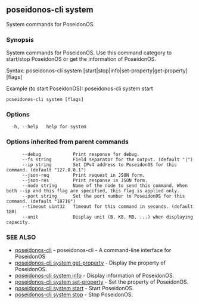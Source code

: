 ## poseidonos-cli system

System commands for PoseidonOS.

### Synopsis


System commands for PoseidonOS. Use this command category to start/stop
PoseidonOS or get the information of PoseidonOS.

Syntax: 
  poseidonos-cli system [start|stop|info|set-property|get-property] [flags]

Example (to start PoseidonOS):
  poseidonos-cli system start
	  

```
poseidonos-cli system [flags]
```

### Options

```
  -h, --help   help for system
```

### Options inherited from parent commands

```
      --debug            Print response for debug.
      --fs string        Field separator for the output. (default "|")
      --ip string        Set IPv4 address to PoseidonOS for this command. (default "127.0.0.1")
      --json-req         Print request in JSON form.
      --json-res         Print response in JSON form.
      --node string      Name of the node to send this command. When both --ip and this flag are specified, this flag is applied only.
      --port string      Set the port number to PoseidonOS for this command. (default "18716")
      --timeout uint32   Timeout for this command in seconds. (default 180)
      --unit             Display unit (B, KB, MB, ...) when displaying capacity.
```

### SEE ALSO

* [poseidonos-cli](poseidonos-cli.md)	 - poseidonos-cli - A command-line interface for PoseidonOS
* [poseidonos-cli system get-property](poseidonos-cli_system_get-property.md)	 - Display the property of PoseidonOS.
* [poseidonos-cli system info](poseidonos-cli_system_info.md)	 - Display information of PoseidonOS.
* [poseidonos-cli system set-property](poseidonos-cli_system_set-property.md)	 - Set the property of PoseidonOS.
* [poseidonos-cli system start](poseidonos-cli_system_start.md)	 - Start PoseidonOS.
* [poseidonos-cli system stop](poseidonos-cli_system_stop.md)	 - Stop PoseidonOS.

